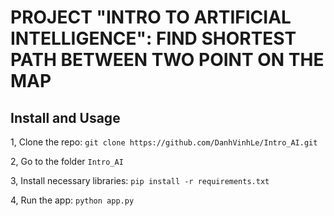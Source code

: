 # PROJECT "INTRO TO ARTIFICIAL INTELLIGENCE": FIND SHORTEST PATH BETWEEN TWO POINT ON THE MAP

## Install and Usage

1, Clone the repo: `git clone https://github.com/DanhVinhLe/Intro_AI.git`

2, Go to the folder `Intro_AI`

3, Install necessary libraries: `pip install -r requirements.txt`

4, Run the app: `python app.py`